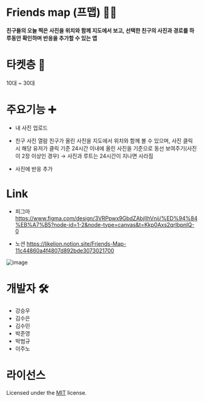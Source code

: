 # Friends map (프맵) 👥📍

**친구들의 오늘 찍은 사진을 위치와 함께 지도에서 보고, 선택한 친구의 사진과 경로를 하루동안 확인하며 반응을 추가할 수 있는 앱**

# 타켓층 🎯

10대 ~ 30대

# 주요기능 ➕

- 내 사진 업로드
  
- 친구 사진 열람
  친구가 올린 사진을 지도에서 위치와 함께 볼 수 있으며, 사진 클릭시 해당 유저가 클릭 기준 24시간 이내에 올린 사진을 기준으로 동선 보여주기(사진이 2장 이상인 경우) → 사진과 루트는 24시간이 지나면 사라짐

- 사진에 반응 추가

# Link

- 피그마
  https://www.figma.com/design/3VRPpwx9GbdZAbjIIhVnij/%ED%94%84%EB%A7%B5?node-id=1-2&node-type=canvas&t=Kkp0Axs2qrIbpnIQ-0
  
- 노션
   https://likelion.notion.site/Friends-Map-11c44860a4f4807d892bde3073021700
  
![image](https://github.com/user-attachments/assets/51dcddd6-8f6b-4e10-9bc4-21740df3a0b5)


# 개발자 🛠️

- 강승우
- 김수은
- 김수민
- 박준영
- 박범규
- 이주노

# 라이선스
Licensed under the [MIT](LICENSE) license.
